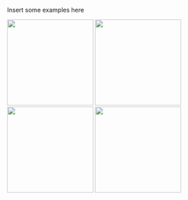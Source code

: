 Insert some examples here

<a href="http://landlab.readthedocs.org/en/latest/_images/half_fork_dem.png"><img src="http://landlab.readthedocs.org/en/latest/_images/half_fork_dem.png" alt="" width="200"></a>
<a href="http://landlab.readthedocs.org/en/latest/_images/half_fork_dem.png"><img src="http://the-landlab.readthedocs.org/en/latest/_images/basic_diffusion_example.png" alt="" width="200"></a>
<a href="http://landlab.readthedocs.org/en/latest/tutorial.html"><img src="http://landlab.readthedocs.org/en/latest/_images/coseismic_scarp.png" alt="" width="200"></a>
<a href="http://the-landlab.readthedocs.org/en/latest/radiation_field_tutorial.html"><img src="http://the-landlab.readthedocs.org/en/latest/_images/Radiation.png" alt="" width="200"></a>
